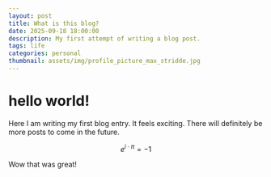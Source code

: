 ```yaml
---
layout: post
title: What is this blog?
date: 2025-09-18 18:00:00
description: My first attempt of writing a blog post.
tags: life
categories: personal
thumbnail: assets/img/profile_picture_max_stridde.jpg
---
```


# hello world!

Here I am writing my first blog entry. It feels exciting.
There will definitely be more posts to come in the future.

$$
e^{i \cdot \pi} = -1
$$

Wow that was great!
